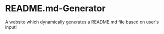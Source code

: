 # README.md-Generator
A website which dynamically generates a README.md file based on user's input!
